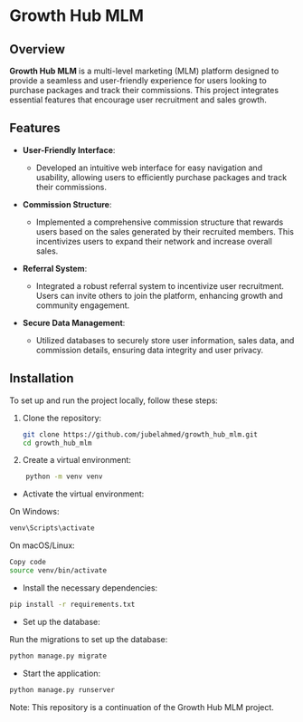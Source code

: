 # Growth Hub MLM

## Overview

**Growth Hub MLM** is a multi-level marketing (MLM) platform designed to provide a seamless and user-friendly experience for users looking to purchase packages and track their commissions. This project integrates essential features that encourage user recruitment and sales growth.

## Features

- **User-Friendly Interface**: 
  - Developed an intuitive web interface for easy navigation and usability, allowing users to efficiently purchase packages and track their commissions.

- **Commission Structure**: 
  - Implemented a comprehensive commission structure that rewards users based on the sales generated by their recruited members. This incentivizes users to expand their network and increase overall sales.

- **Referral System**: 
  - Integrated a robust referral system to incentivize user recruitment. Users can invite others to join the platform, enhancing growth and community engagement.

- **Secure Data Management**: 
  - Utilized databases to securely store user information, sales data, and commission details, ensuring data integrity and user privacy.

## Installation

To set up and run the project locally, follow these steps:

1. Clone the repository:
   ```bash
   git clone https://github.com/jubelahmed/growth_hub_mlm.git
   cd growth_hub_mlm

2. Create a virtual environment:

```bash
    python -m venv venv
```
- Activate the virtual environment:

On Windows:
```bash
venv\Scripts\activate
```
On macOS/Linux:
```bash
Copy code
source venv/bin/activate
```
- Install the necessary dependencies:

```bash
pip install -r requirements.txt
```
- Set up the database:

Run the migrations to set up the database:
```bash
python manage.py migrate
```

- Start the application:

```bash
python manage.py runserver
```

Note: This repository is a continuation of the Growth Hub MLM project.
